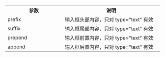 <table>
  <tbody>
    <tr>
      <th  width="10%">参数</th><th width="20%">说明</th>
    </tr>
    <tr>
      <td width="10%">prefix</td><td width="20%">输入框头部内容，只对 type="text" 有效</td>
    </tr>
    <tr>
      <td width="10%">suffix</td><td width="20%">输入框尾部内容，只对 type="text" 有效</td>
    </tr>
    <tr>
      <td width="10%">prepend</td><td width="20%">输入框前置内容，只对 type="text" 有效</td>
    </tr>
    <tr>
      <td width="10%">append</td><td width="20%">输入框后置内容，只对 type="text" 有效</td>
    </tr>
  </tbody>
</table>